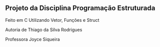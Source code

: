 ## Projeto da Disciplina Programação Estruturada
 Feito em C
 Utilizando Vetor, Funções e Struct

 Autoria de Thiago da Silva Rodrigues
 
 Professora Joyce Siqueira

